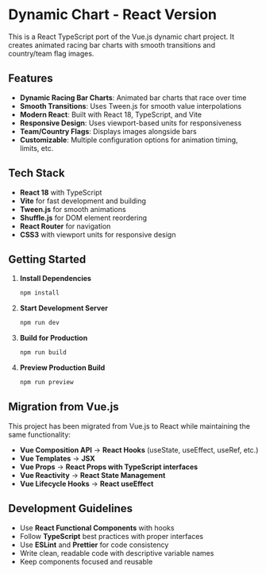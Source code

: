 # Dynamic Chart - React Version

This is a React TypeScript port of the Vue.js dynamic chart project. It creates animated racing bar charts with smooth transitions and country/team flag images.

## Features

- **Dynamic Racing Bar Charts**: Animated bar charts that race over time
- **Smooth Transitions**: Uses Tween.js for smooth value interpolations
- **Modern React**: Built with React 18, TypeScript, and Vite
- **Responsive Design**: Uses viewport-based units for responsiveness
- **Team/Country Flags**: Displays images alongside bars
- **Customizable**: Multiple configuration options for animation timing, limits, etc.

## Tech Stack

- **React 18** with TypeScript
- **Vite** for fast development and building
- **Tween.js** for smooth animations
- **Shuffle.js** for DOM element reordering
- **React Router** for navigation
- **CSS3** with viewport units for responsive design

## Getting Started

1. **Install Dependencies**

   ```bash
   npm install
   ```

2. **Start Development Server**

   ```bash
   npm run dev
   ```

3. **Build for Production**

   ```bash
   npm run build
   ```

4. **Preview Production Build**
   ```bash
   npm run preview
   ```

## Migration from Vue.js

This project has been migrated from Vue.js to React while maintaining the same functionality:

- **Vue Composition API** → **React Hooks** (useState, useEffect, useRef, etc.)
- **Vue Templates** → **JSX**
- **Vue Props** → **React Props with TypeScript interfaces**
- **Vue Reactivity** → **React State Management**
- **Vue Lifecycle Hooks** → **React useEffect**

## Development Guidelines

- Use **React Functional Components** with hooks
- Follow **TypeScript** best practices with proper interfaces
- Use **ESLint** and **Prettier** for code consistency
- Write clean, readable code with descriptive variable names
- Keep components focused and reusable
